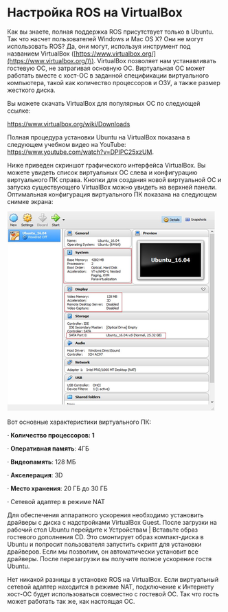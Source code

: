 # Настройка ROS на VirtualBox


  
Как вы знаете, полная поддержка ROS присутствует только в Ubuntu. Так что насчет пользователей Windows и Mac OS X? Они не могут использовать ROS? Да, они могут, используя инструмент под названием VirtualBox \([https://www.virtualbox.org/](https://www.virtualbox.org/)\). VirtualBox позволяет нам устанавливать гостевую ОС, не затрагивая основную ОС. Виртуальная ОС может работать вместе с хост-ОС в заданной спецификации виртуального компьютера, такой как количество процессоров и ОЗУ, а также размер жесткого диска.  


Вы можете скачать VirtualBox для популярных ОС по следующей ссылке:

https://www.virtualbox.org/wiki/Downloads

Полная процедура установки Ubuntu на VirtualBox показана в следующем учебном видео на YouTube: https://www.youtube.com/watch?v=DPIPC25xzUM.

Ниже приведен скриншот графического интерфейса VirtualBox. Вы можете увидеть список виртуальных ОС слева и конфигурацию виртуального ПК справа. Кнопки для создания новой виртуальной ОС и запуска существующего VirtualBox можно увидеть на верхней панели. Оптимальная конфигурация виртуального ПК показана на следующем снимке экрана:

![&#x420;&#x438;&#x441;&#x443;&#x43D;&#x43E;&#x43A; 18: &#x41A;&#x43E;&#x43D;&#x444;&#x438;&#x433;&#x443;&#x440;&#x430;&#x446;&#x438;&#x44F; VirtualBox](../.gitbook/assets/image%20%2850%29.png)

Вот основные характеристики виртуального ПК:

**·         Количество процессоров: 1**

·         **Оперативная память**: 4ГБ

·         **Видеопамять**: 128 МБ

·         **Акселерация**: 3D

·         **Место хранения**: 20 ГБ до 30 ГБ

·         Сетевой адаптер в режиме NAT

Для обеспечения аппаратного ускорения необходимо установить драйверы с диска с надстройками VirtualBox Guest. После загрузки на рабочий стол Ubuntu перейдите к Устройствам \| Вставьте образ гостевого дополнения CD. Это смонтирует образ компакт-диска в Ubuntu и попросит пользователя запустить скрипт для установки драйверов. Если мы позволим, он автоматически установит все драйверы. После перезагрузки вы получите полное ускорение гостя Ubuntu.

Нет никакой разницы в установке ROS на VirtualBox. Если виртуальный сетевой адаптер находится в режиме NAT, подключение к Интернету хост-ОС будет использоваться совместно с гостевой ОС. Так что гость может работать так же, как настоящая ОС.


